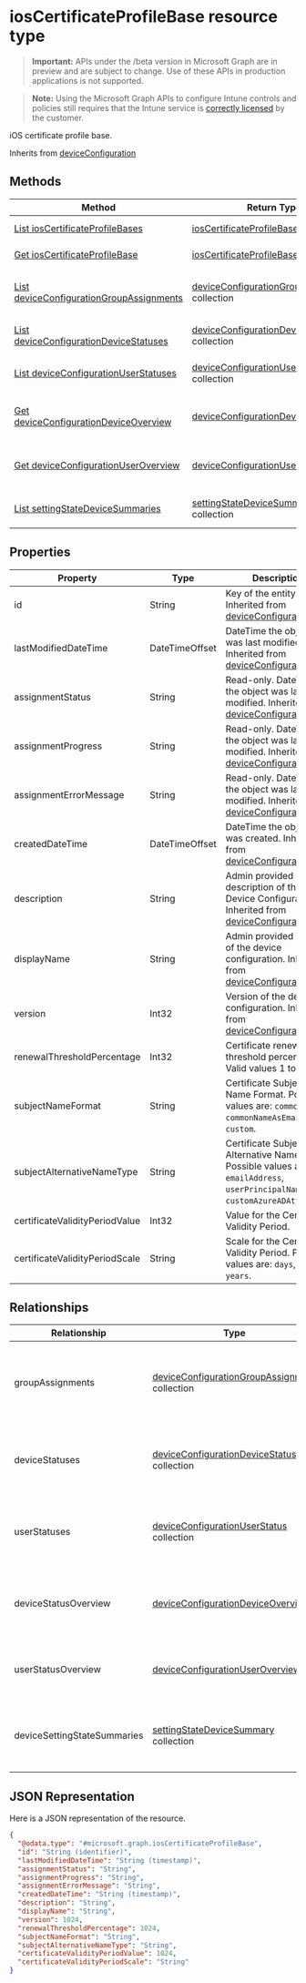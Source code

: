﻿# iosCertificateProfileBase resource type

> **Important:** APIs under the /beta version in Microsoft Graph are in preview and are subject to change. Use of these APIs in production applications is not supported.

> **Note:** Using the Microsoft Graph APIs to configure Intune controls and policies still requires that the Intune service is [correctly licensed](https://go.microsoft.com/fwlink/?linkid=839381) by the customer.

iOS certificate profile base.

Inherits from [deviceConfiguration](../resources/intune_deviceconfig_deviceconfiguration.md)

## Methods
|Method|Return Type|Description|
|---|---|---|
|[List iosCertificateProfileBases](../api/intune_deviceconfig_ioscertificateprofilebase_list.md)|[iosCertificateProfileBase](../resources/intune_deviceconfig_ioscertificateprofilebase.md) collection|List properties and relationships of the [iosCertificateProfileBase](../resources/intune_deviceconfig_ioscertificateprofilebase.md) objects.|
|[Get iosCertificateProfileBase](../api/intune_deviceconfig_ioscertificateprofilebase_get.md)|[iosCertificateProfileBase](../resources/intune_deviceconfig_ioscertificateprofilebase.md)|Read properties and relationships of the [iosCertificateProfileBase](../resources/intune_deviceconfig_ioscertificateprofilebase.md) object.|
|[List deviceConfigurationGroupAssignments](../api/intune_deviceconfig_deviceconfigurationgroupassignment_list.md)|[deviceConfigurationGroupAssignment](../resources/intune_deviceconfig_deviceconfigurationgroupassignment.md) collection|List properties and relationships of the [deviceConfigurationGroupAssignment](../resources/intune_deviceconfig_deviceconfigurationgroupassignment.md) objects.|
|[List deviceConfigurationDeviceStatuses](../api/intune_deviceconfig_deviceconfigurationdevicestatus_list.md)|[deviceConfigurationDeviceStatus](../resources/intune_deviceconfig_deviceconfigurationdevicestatus.md) collection|List properties and relationships of the [deviceConfigurationDeviceStatus](../resources/intune_deviceconfig_deviceconfigurationdevicestatus.md) objects.|
|[List deviceConfigurationUserStatuses](../api/intune_deviceconfig_deviceconfigurationuserstatus_list.md)|[deviceConfigurationUserStatus](../resources/intune_deviceconfig_deviceconfigurationuserstatus.md) collection|List properties and relationships of the [deviceConfigurationUserStatus](../resources/intune_deviceconfig_deviceconfigurationuserstatus.md) objects.|
|[Get deviceConfigurationDeviceOverview](../api/intune_deviceconfig_deviceconfigurationdeviceoverview_get.md)|[deviceConfigurationDeviceOverview](../resources/intune_deviceconfig_deviceconfigurationdeviceoverview.md)|Read properties and relationships of the [deviceConfigurationDeviceOverview](../resources/intune_deviceconfig_deviceconfigurationdeviceoverview.md) object.|
|[Get deviceConfigurationUserOverview](../api/intune_deviceconfig_deviceconfigurationuseroverview_get.md)|[deviceConfigurationUserOverview](../resources/intune_deviceconfig_deviceconfigurationuseroverview.md)|Read properties and relationships of the [deviceConfigurationUserOverview](../resources/intune_deviceconfig_deviceconfigurationuseroverview.md) object.|
|[List settingStateDeviceSummaries](../api/intune_deviceconfig_settingstatedevicesummary_list.md)|[settingStateDeviceSummary](../resources/intune_deviceconfig_settingstatedevicesummary.md) collection|List properties and relationships of the [settingStateDeviceSummary](../resources/intune_deviceconfig_settingstatedevicesummary.md) objects.|

## Properties
|Property|Type|Description|
|---|---|---|
|id|String|Key of the entity. Inherited from [deviceConfiguration](../resources/intune_deviceconfig_deviceconfiguration.md)|
|lastModifiedDateTime|DateTimeOffset|DateTime the object was last modified. Inherited from [deviceConfiguration](../resources/intune_deviceconfig_deviceconfiguration.md)|
|assignmentStatus|String|Read-only. DateTime the object was last modified. Inherited from [deviceConfiguration](../resources/intune_deviceconfig_deviceconfiguration.md)|
|assignmentProgress|String|Read-only. DateTime the object was last modified. Inherited from [deviceConfiguration](../resources/intune_deviceconfig_deviceconfiguration.md)|
|assignmentErrorMessage|String|Read-only. DateTime the object was last modified. Inherited from [deviceConfiguration](../resources/intune_deviceconfig_deviceconfiguration.md)|
|createdDateTime|DateTimeOffset|DateTime the object was created. Inherited from [deviceConfiguration](../resources/intune_deviceconfig_deviceconfiguration.md)|
|description|String|Admin provided description of the Device Configuration. Inherited from [deviceConfiguration](../resources/intune_deviceconfig_deviceconfiguration.md)|
|displayName|String|Admin provided name of the device configuration. Inherited from [deviceConfiguration](../resources/intune_deviceconfig_deviceconfiguration.md)|
|version|Int32|Version of the device configuration. Inherited from [deviceConfiguration](../resources/intune_deviceconfig_deviceconfiguration.md)|
|renewalThresholdPercentage|Int32|Certificate renewal threshold percentage. Valid values 1 to 99|
|subjectNameFormat|String|Certificate Subject Name Format. Possible values are: `commonName`, `commonNameAsEmail`, `custom`.|
|subjectAlternativeNameType|String|Certificate Subject Alternative Name type. Possible values are: `emailAddress`, `userPrincipalName`, `customAzureADAttribute`.|
|certificateValidityPeriodValue|Int32|Value for the Certificate Validity Period.|
|certificateValidityPeriodScale|String|Scale for the Certificate Validity Period. Possible values are: `days`, `months`, `years`.|

## Relationships
|Relationship|Type|Description|
|---|---|---|
|groupAssignments|[deviceConfigurationGroupAssignment](../resources/intune_deviceconfig_deviceconfigurationgroupassignment.md) collection|The list of group assignments for the device configuration profile. Inherited from [deviceConfiguration](../resources/intune_deviceconfig_deviceconfiguration.md)|
|deviceStatuses|[deviceConfigurationDeviceStatus](../resources/intune_deviceconfig_deviceconfigurationdevicestatus.md) collection|Device configuration installation stauts by device. Inherited from [deviceConfiguration](../resources/intune_deviceconfig_deviceconfiguration.md)|
|userStatuses|[deviceConfigurationUserStatus](../resources/intune_deviceconfig_deviceconfigurationuserstatus.md) collection|Device configuration installation stauts by user. Inherited from [deviceConfiguration](../resources/intune_deviceconfig_deviceconfiguration.md)|
|deviceStatusOverview|[deviceConfigurationDeviceOverview](../resources/intune_deviceconfig_deviceconfigurationdeviceoverview.md)|Device Configuration devices status overview Inherited from [deviceConfiguration](../resources/intune_deviceconfig_deviceconfiguration.md)|
|userStatusOverview|[deviceConfigurationUserOverview](../resources/intune_deviceconfig_deviceconfigurationuseroverview.md)|Device Configuration users status overview Inherited from [deviceConfiguration](../resources/intune_deviceconfig_deviceconfiguration.md)|
|deviceSettingStateSummaries|[settingStateDeviceSummary](../resources/intune_deviceconfig_settingstatedevicesummary.md) collection|Device Configuration Setting State Device Summary Inherited from [deviceConfiguration](../resources/intune_deviceconfig_deviceconfiguration.md)|

## JSON Representation
Here is a JSON representation of the resource.
<!-- {
  "blockType": "resource",
  "keyProperty": "id",
  "@odata.type": "microsoft.graph.iosCertificateProfileBase"
}
-->
```json
{
  "@odata.type": "#microsoft.graph.iosCertificateProfileBase",
  "id": "String (identifier)",
  "lastModifiedDateTime": "String (timestamp)",
  "assignmentStatus": "String",
  "assignmentProgress": "String",
  "assignmentErrorMessage": "String",
  "createdDateTime": "String (timestamp)",
  "description": "String",
  "displayName": "String",
  "version": 1024,
  "renewalThresholdPercentage": 1024,
  "subjectNameFormat": "String",
  "subjectAlternativeNameType": "String",
  "certificateValidityPeriodValue": 1024,
  "certificateValidityPeriodScale": "String"
}
```



